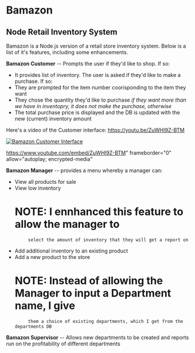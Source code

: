 # Bamazon
## Node Retail Inventory System

Bamazon is a Node.js version of a retail store inventory system.  Below is a list of it's features, including some enhancements.

**Bamazon Customer** -- Prompts the user if they'd like to shop.  If so:
*  It provides list of inventory.  The user is asked if they'd like to make a purchase.  If so:
*  They are prompted for the item number coorisponding to the item they want
*  They chose the quantity they'd like to purchase
	 *if they want more than we have in inventopry, it does not make the purchase, otherwise*
*  The total purchase price is displayed and the DB is updated with the new (current) inventory amount

Here's a video of the Customer interface:
https://youtu.be/ZuWHI9Z-BTM

[![Bamazon Customer Interface](http://img.youtube.com/vi/ZuWHI9Z-BTM/0.jpg)](http://www.youtube.com/watch?v=ZuWHI9Z-BTM)

https://www.youtube.com/embed/ZuWHI9Z-BTM" frameborder="0" allow="autoplay; encrypted-media"



**Bamazon Manager** -- provides a menu whereby a manager can:
*  View all products for sale
*  View low inventory
	# NOTE: I ennhanced this feature to allow the manager to 
			select the amount of inventory that they will get a report on
*  Add additional inventory to an existing product
*  Add a new product to the store
	# NOTE: Instead of allowing the Manager to input a Department name, I give
			them a choice of existing departments, which I get from the departments DB


**Bamazon Supervisor** -- Allows new departments to be created and reports run on the profitability of different departments
